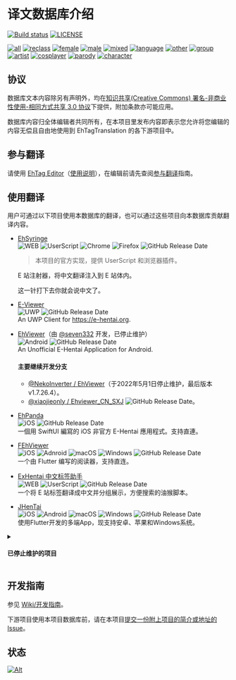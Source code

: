 # 译文数据库介绍

[![Build status](../../workflows/build/badge.svg)](../../actions)
[![LICENSE](https://img.shields.io/badge/license-by--nc--sa-orange.svg?logo=creative-commons&logoColor=white)](LICENSE.md)

<!-- [![Commit](https://img.shields.io/endpoint?color=blueviolet&url=https://ehtt.herokuapp.com/database/~badge)](https://github.com/EhTagTranslation/Database/tree/master)  -->

[![all](https://img.shields.io/endpoint?color=brightgreen&url=https://ehtt.herokuapp.com/database/all/~badge)](https://ehtt.vercel.app/list/all)
[![reclass](https://img.shields.io/endpoint?color=tomato&url=https://ehtt.herokuapp.com/database/reclass/~badge)](https://ehtt.vercel.app/list/reclass)
[![female](https://img.shields.io/endpoint?color=deeppink&url=https://ehtt.herokuapp.com/database/female/~badge)](https://ehtt.vercel.app/list/female)
[![male](https://img.shields.io/endpoint?color=slateblue&url=https://ehtt.herokuapp.com/database/male/~badge)](https://ehtt.vercel.app/list/male)
[![mixed](https://img.shields.io/endpoint?color=maroon&url=https://ehtt.herokuapp.com/database/mixed/~badge)](https://ehtt.vercel.app/list/mixed)
[![language](https://img.shields.io/endpoint?color=deepskyblue&url=https://ehtt.herokuapp.com/database/language/~badge)](https://ehtt.vercel.app/list/language)
[![other](https://img.shields.io/endpoint?color=lightgray&url=https://ehtt.herokuapp.com/database/other/~badge)](https://ehtt.vercel.app/list/other)
[![group](https://img.shields.io/endpoint?color=darkkhaki&url=https://ehtt.herokuapp.com/database/group/~badge)](https://ehtt.vercel.app/list/group)
[![artist](https://img.shields.io/endpoint?color=chocolate&url=https://ehtt.herokuapp.com/database/artist/~badge)](https://ehtt.vercel.app/list/artist)
[![cosplayer](https://img.shields.io/endpoint?color=olive&url=https://ehtt.herokuapp.com/database/cosplayer/~badge)](https://ehtt.vercel.app/list/cosplayer)
[![parody](https://img.shields.io/endpoint?color=darkviolet&url=https://ehtt.herokuapp.com/database/parody/~badge)](https://ehtt.vercel.app/list/parody)
[![character](https://img.shields.io/endpoint?color=cadetblue&url=https://ehtt.herokuapp.com/database/character/~badge)](https://ehtt.vercel.app/list/character)

## 协议

数据库文本内容除另有声明外，均在[知识共享(Creative Commons) 署名-非商业性使用-相同方式共享 3.0 协议](LICENSE.md)下提供，附加条款亦可能应用。

数据库内容归全体编辑者共同所有，在本项目里发布内容即表示您允许将您编辑的内容无偿且自由地使用到 EhTagTranslation 的各下游项目中。

## 参与翻译

请使用 [EhTag Editor](https://ehtt.vercel.app)（[使用说明](../../../Editor/wiki)），在编辑前请先查阅[参与翻译](../../wiki/参与翻译)指南。

## 使用翻译

用户可通过以下项目使用本数据库的翻译，也可以通过这些项目向本数据库贡献翻译内容。

- [EhSyringe](../../../EhSyringe)  
  ![WEB][plat-web] ![UserScript][plat-userscript] ![Chrome][plat-chrome] ![Firefox][plat-firefox] ![GitHub Release Date](https://img.shields.io/github/release-date/EhTagTranslation/EhSyringe?label=%E6%9C%80%E5%90%8E%E6%9B%B4%E6%96%B0)

  > 本项目的官方实现，提供 UserScript 和浏览器插件。

  E 站注射器，将中文翻译注入到 E 站体内。

  这一针打下去你就会说中文了。

- [E-Viewer](https://github.com/OpportunityLiu/E-Viewer)  
  ![UWP][plat-uwp] ![GitHub Release Date](https://img.shields.io/github/release-date/OpportunityLiu/E-Viewer?label=%E6%9C%80%E5%90%8E%E6%9B%B4%E6%96%B0)  
  An UWP Client for <https://e-hentai.org>.

- [EhViewer](https://github.com/seven332/EhViewer)（由 [@seven332](https://github.com/seven332) 开发，已停止维护）  
  ![Android][plat-android] ![GitHub Release Date](https://img.shields.io/github/release-date/seven332/EhViewer?label=%E6%9C%80%E5%90%8E%E6%9B%B4%E6%96%B0)  
  An Unofficial E-Hentai Application for Android.
  #### 主要继续开发分支
  * [@NekoInverter / EhViewer](https://gitlab.com/NekoInverter/EhViewer)（于2022年5月1日停止维护，最后版本 v1.7.26.4）。
  * [@xiaojieonly / Ehviewer_CN_SXJ](https://github.com/xiaojieonly/Ehviewer_CN_SXJ) ![GitHub Release Date](https://img.shields.io/github/release-date/xiaojieonly/Ehviewer_CN_SXJ?label=%E6%9C%80%E5%90%8E%E6%9B%B4%E6%96%B0)。

- [EhPanda](https://ehpanda.app)  
  ![iOS][plat-ios] ![GitHub Release Date](https://img.shields.io/github/release-date/tatsuz0u/EhPanda?label=%E6%9C%80%E5%90%8E%E6%9B%B4%E6%96%B0)  
  一個用 SwiftUI 編寫的 iOS 非官方 E-Hentai 應用程式。支持直連。
- [FEhViewer](https://github.com/honjow/FEhViewer)  
  ![iOS][plat-ios] ![Adnroid][plat-android] ![macOS][plat-macos] ![Windows][plat-windows] ![GitHub Release Date](https://img.shields.io/github/release-date/honjow/FEhViewer?label=%E6%9C%80%E5%90%8E%E6%9B%B4%E6%96%B0)  
  一个由 Flutter 编写的阅读器，支持直连。

- [ExHentai 中文标签助手](https://github.com/SunBrook/EHentai.Tags.CN)  
  ![WEB][plat-web] ![UserScript][plat-userscript] ![GitHub Release Date](https://img.shields.io/github/release-date/SunBrook/EHentai.Tags.CN?label=%E6%9C%80%E5%90%8E%E6%9B%B4%E6%96%B0)  
  一个将 E 站标签翻译成中文并分组展示，方便搜索的油猴脚本。

- [JHenTai](https://github.com/jiangtian616/JHenTai)  
  ![iOS][plat-ios] ![Android][plat-android] ![macOS][plat-macos] ![Windows][plat-windows] ![GitHub Release Date](https://img.shields.io/github/release-date/jiangtian616/JHenTai?label=%E6%9C%80%E5%90%8E%E6%9B%B4%E6%96%B0)  
  使用Flutter开发的多端App，现支持安卓、苹果和Windows系统。

<details>

<summary>

#### 已停止维护的项目

</summary>

- [EhTagBuilder](https://github.com/Mapaler/EhTagTranslator/wiki/EhTagBuilder)  
  ![WEB][plat-web]

  > 本项目的前身，使用 UserScript 实现，已被 EhSyringe 取代。

  EhTagBuilder 简称 "ETB"。

  翻译实现方式：ETB 先获取 Wiki 数据库网页，获得翻译数据，生成对应格式的 CSS 代码，再由 Stylus 扩展附加到 E 绅士网页上。

- [Dai-Hentai](https://github.com/DaidoujiChen/Dai-Hentai)  
  ![iOS][plat-ios] ![GitHub Release Date](https://img.shields.io/github/release-date/DaidoujiChen/Dai-Hentai?label=%E6%9C%80%E5%90%8E%E6%9B%B4%E6%96%B0)  
  一個普通的看漫畫 App。
- [E-HentaiViewer](https://github.com/kayanouriko/E-HentaiViewer)  
  ![iOS][plat-ios] ![GitHub Release Date](https://img.shields.io/github/release-date/kayanouriko/E-HentaiViewer?label=%E6%9C%80%E5%90%8E%E6%9B%B4%E6%96%B0)  
  一个 E-Hentai 的 iOS 端阅读器。

</details>

## 开发指南

参见 [Wiki/开发指南](../../wiki/开发指南)。

下游项目使用本项目数据库前，请在本项目[提交一份附上项目的简介或地址的 Issue](../../issues/new?labels=数据库使用&template=db-use.md&title=数据库使用+-+%5B项目名称%5D)。

[plat-web]: https://img.shields.io/badge/WEB-yellow.svg?logo=javascript&logoColor=fff&color=yellow
[plat-userscript]: https://img.shields.io/badge/UserScript-yellow.svg?logo=tampermonkey&logoColor=fff&color=00485B
[plat-chrome]: https://img.shields.io/badge/Chrome插件-yellow.svg?logo=google-chrome&logoColor=fff&color=4285F4
[plat-firefox]: https://img.shields.io/badge/Firefox插件-yellow.svg?logo=firefox-browser&logoColor=fff&color=FF7139

[plat-ios]: https://img.shields.io/badge/iOS-lightgrey.svg?logo=apple&logoColor=fff&color=666
[plat-uwp]: https://img.shields.io/badge/UWP-blue.svg?logo=windows&logoColor=fff&color=0078D6
[plat-android]: https://img.shields.io/badge/Android-brightgreen.svg?logo=android&logoColor=fff
[plat-windows]: https://img.shields.io/badge/Windows-blue.svg?logo=windows&logoColor=fff&color=0078D6
[plat-macos]: https://img.shields.io/badge/macOS-lightgrey.svg?logo=apple&logoColor=fff&color=666

## 状态

[![Alt](https://repobeats.axiom.co/api/embed/2245f0745828242e4da50315448575353b94df96.svg "Repobeats analytics image")](https://github.com/EhTagTranslation/Database/pulse)
